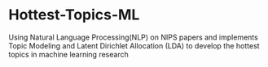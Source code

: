 # Hottest-Topics-ML
Using Natural Language Processing(NLP) on NIPS papers and implements Topic Modeling and Latent Dirichlet Allocation (LDA) to develop the hottest topics in machine learning research
